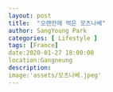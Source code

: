 ```yaml
---
layout: post
title:  "오랜만에 먹은 모츠나베"
author: SangYoung Park
categories: [ Lifestyle ]
tags: [France]
date:2020-01-27 18:00:00
location:Gangneung
description:
image:'assets/모츠나베.jpeg'
---
```



